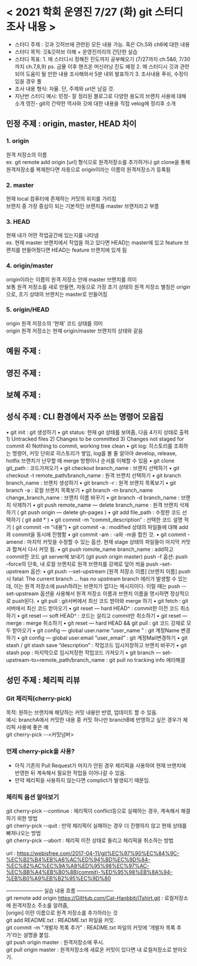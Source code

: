 # < 2021 학회 운영진 7/27 (화) git 스터디 조사 내용 >
 - 스터디 주제 : 깃과 깃허브에 관련된 모든 내용 가능. 혹은 Ch.5와 ch6에 대한 내용
 - 스터디 목적: 깃&깃허브 이해 + 운영진끼리의 간단한 실습 
 - 스터디 목표: 1. 매 스터디시 정해진 진도까지 공부해오기 (7/27까지 ch.5&6, 7/30까지 ch.7,8,9)
                                           ps. 금욜 이후 핸즈온 머신러닝 진도 예정
               2. 매 스터디시 깃과 관련되어 도움이 될 만한 내용 조사해와서 5분 내외 발표하기
               3. 조사내용 푸쉬, 수정이 있을 경우 풀
  - 조사 내용 형식: 자율. 단, 주제와 url은 남길 것.   
  - 지난번 스터디 예시: 민정- 잘 정리된 블로그로 다양한 용도의 브랜치 사용에 대해 소개
                      영진- git의 간략한 역사와 깃에 대한 내용을 직접 velog에 정리후 소개


## 민정 주제 : origin, master, HEAD 차이
### 1. origin
원격 저장소의 이름 <br/>
ex. git remote add origin [url] 형식으로 원격저장소를 추가하거나
git clone을 통해 원격저장소를 복제한다면 자동으로 origin이라는 이름의 원격저장소가 등록됨

### 2. master
현재 local 컴퓨터에 존재하는 커밋의 위치를 가리킴 <br/>
브랜치 중 가장 중심이 되는 기본적인 브랜치를 master 브랜치라고 부름

### 3. HEAD
현재 내가 어떤 작업공간에 있는지를 나타냄 <br/>
ex. 현재 master 브랜치에서 작업을 하고 있다면 HEAD는 master에 있고
feature 브랜치를 만들어줬다면 HEAD는 feature 브랜치에 있게 됨

### 4. origin/master
origin이라는 이름의 원격 저장소 안에 master 브랜치를 의미 <br/>
보통 원격 저장소를 새로 만들면, 자동으로 가장 초기 상태의 원격 저장소 별칭은 origin으로, 초기 상태의 브랜치는 master로 만들어짐

### 5. origin/HEAD
origin 원격 저장소의 '현재' 코드 상태를 의미 <br/>
origin 원격 저장소는 현재 origin/master 브랜치의 상태와 같음

## 예원 주제 :


## 영진 주제 :


## 보혜 주제 :


## 성식 주제 : CLI 환경에서 자주 쓰는 명령어 모음집
•	git init : git 생성하기
•	git status: 현재 git 상태를 보여줌, 다음 4가지 상태로 출력
    1)	Untracked files
    2) Changes to be committed
    3) Changes not staged for commit
    4) Nothing to commit, working tree clean
•	git log: 히스토리를 조회하는 명령어, 커밋 단위로 히스토리가 쌓임, log를 볼 줄 알아야 develop, release, hotfix 브랜치가 난무할 때 merge 방향이나 순서를 이해할 수 있음
•	git clone git_path : 코드가져오기
•	git checkout branch_name : 브랜치 선택하기
•	git checkout -t remote_path/branch_name : 원격 브랜치 선택하기
•	git branch branch_name : 브랜치 생성하기
•	git branch -r : 원격 브랜치 목록보기
•	git branch -a : 로컬 브랜치 목록보기
•	git branch -m branch_name change_branch_name : 브랜치 이름 바꾸기
•	git branch -d branch_name : 브랜치 삭제하기
•	git push remote_name — delete branch_name : 원격 브랜치 삭제하기 ( git push origin — delete gh-pages )
•	git add file_path : 수정한 코드 선택하기 ( git add * )
•	git commit -m “commit_description” : 선택한 코드 설명 적기 ( git commit -m “내용”)
•	git commit -a : modified 상태의 파일들에 대해 add와 commit을 동시에 진행함
•	git commit -am : -a와 -m을 합친 것.
•	git commit -amend : 마지막 커밋을 수정할 수 있는 옵션. 현재 stage 상태의 파일들이 마지막 커밋과 합쳐서 다시 커밋 됨.
•	git push romote_name branch_name : add하고 commit한 코드 git server에 보내기 (git push origin master)
    push -f 옵션: push –force의 단축, 내 로컬 브랜치로 원격 브랜치를 강제로 덮어 씌움
    push –set-upstream 옵션: 
•   git push --set-upstream [원격 저장소 이름] [브랜치 이름]
    push 시 fatal: The current branch ... has no upstream branch 에러가 발생할 수 있는데, 이는 원격 저장소에 push하려는 브랜치가 없다는 메시지이다.
이럴 때는 push --set-upstream 옵션을 사용해서 원격 저장소 이름과 브랜치 이름을 명시하면 정상적으로 push된다.
•	git pull : git서버에서 최신 코드 받아와 merge 하기
•	git fetch : git서버에서 최신 코드 받아오기
•	git reset — hard HEAD^ : commit한 이전 코드 취소하기
•	git reset — soft HEAD^ : 코드는 살리고 commit만 취소하기
•	git reset — merge : merge 취소하기
•	git reset — hard HEAD && git pull : git 코드 강제로 모두 받아오기
•	git config — global user.name “user_name ” : git 계정Name 변경하기
•	git config — global user.email “user_email” : git 계정Mail변경하기
•	git stash / git stash save “description” : 작업코드 임시저장하고 브랜치 바꾸기
•	git stash pop : 마지막으로 임시저장한 작업코드 가져오기
•	git branch — set-upstream-to=remote_path/branch_name : git pull no tracking info 에러해결


## 성민 주제 : 체리픽 리뷰
### Git 체리픽(cherry-pick)
목적: 원하는 브랜치에 해당하는 커밋 내용만 반영, 업데이트 할 수 있음.<br/>
예시: branchA에서 커밋한 내용 중 커밋 하나만 branchB에 반영하고 싶은 경우가 체리픽 사용에 좋은 예<br/>
git cherry-pick --<커밋넘버>

### 언제 cherry-pick을 사용?
 - 아직 기존의 Pull Request가 머지가 안된 경우 체리픽을 사용하여 현재 브랜치에 반영한 뒤 계속해서 필요한 작업을 이어나갈 수 있음.
 - 만약 체리픽을 사용하지 않는다면 complict가 발생되기 때문임.

### 체리픽 옵션 알아보기
git cherry-pick --continue : 체리픽이 conflict등으로 실패하는 경우, 계속해서 해결하기 위한 방법<br/>
git cherry-pick --quit : 만약 체리픽이 실패하는 경우 더 진행하지 않고 현재 상태를 빠져나오는 방법<br/>
git cherry-pick --abort : 체리픽 이전 상태로 돌리고 체리픽을 취소하는 방법<br/>
<br/>
url : https://webisfree.com/2017-04-11/git%EC%97%90%EC%84%9C-%EC%B2%B4%EB%A6%AC%ED%94%BD%EC%9D%84-%EC%82%AC%EC%9A%A9%ED%95%98%EC%97%AC-%EC%BB%A4%EB%B0%8B(commit)-%ED%95%98%EB%8A%94-%EB%B0%A9%EB%B2%95%EC%9D%80



────────── 실습 내용 흐름 ──────────  
git remote add origin https://GitHub.com/Cat-Hanbbit/iTshirt.git : 로컬저장소에 원격저장소 주소를 알려줌,  
                                                                   [origin] 이란  이름으로 원격 저장소를 추가하라는 것  
git add README.txt 		: README.txt 파일을 커밋.  
git commit -m "개발자 목록 추가"	: README.txt 파일의 커밋에 '개발자 목록 추가'라는 설명을 붙임.  
git push origin master		: 원격저장소에 푸시.  
git pull origin master		: 원격저장소에 새로운 커밋이 있다면 내 로컬저장소로 받아오기.   

